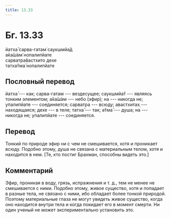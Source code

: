 ```yaml
---
title: 13.33
---
```


# Бг. 13.33
йатха̄ сарва-гатам̇ саукшмйа̄д<br/>
а̄ка̄ш́ам̇ нопалипйате<br/>
сарватра̄вастхито дехе<br/>
татха̄тма̄ нопалипйате
## Пословный перевод

йатха̄ --- как; сарва-гатам --- вездесущее; саукшмйа̄т --- являясь тонким
элементом; а̄ка̄ш́ам --- небо (эфир); на --- никогда не; упалипйате ---
соединяется; сарватра --- всюду; авастхитах̣ --- находящаяся; дехе --- в
теле; татха̄ --- так; а̄тма̄ --- душа; на --- никогда не; упалипйате ---
соединяется.

## Перевод

Тонкий по природе эфир ни с чем не смешивается, хотя и проникает всюду.
Подобно этому, душа не связана с материальным телом, хотя и находится в
нем. \[Те, кто постиг Брахман, способны видеть это.\]

## Комментарий

Эфир, проникая в воду, грязь, испражнения и т. д., тем не менее не
смешивается с ними. Подобно этому, живое существо, хотя и попадает в
разные тела, не связано с ними, ибо обладает более тонкой природой.
Поэтому материальные глаза не могут увидеть живое существо, когда оно
находится внутри тела и когда покидает его в момент смерти. Ни один
ученый не может экспериментально установить это.
